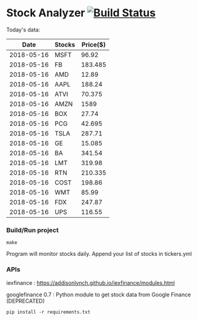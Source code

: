# Stock Analyzer [![Build Status](https://travis-ci.org/ogoyal/StockAnalyzer.svg?branch=master)](https://travis-ci.org/ogoyal/StockAnalyzer)

Today's data:

| Date| Stocks| Price($) | 
| --- | --- | ---  | 
| 2018-05-16| MSFT| 96.92 | 
| 2018-05-16| FB| 183.485 | 
| 2018-05-16| AMD| 12.89 | 
| 2018-05-16| AAPL| 188.24 | 
| 2018-05-16| ATVI| 70.375 | 
| 2018-05-16| AMZN| 1589 | 
| 2018-05-16| BOX| 27.74 | 
| 2018-05-16| PCG| 42.695 | 
| 2018-05-16| TSLA| 287.71 | 
| 2018-05-16| GE| 15.085 | 
| 2018-05-16| BA| 341.54 | 
| 2018-05-16| LMT| 319.98 | 
| 2018-05-16| RTN| 210.335 | 
| 2018-05-16| COST| 198.86 | 
| 2018-05-16| WMT| 85.99 | 
| 2018-05-16| FDX| 247.87 | 
| 2018-05-16| UPS| 116.55 | 

### Build/Run project

```
make
```

Program will monitor stocks daily. Append your list of stocks in tickers.yml

### APIs
iexfinance : https://addisonlynch.github.io/iexfinance/modules.html

googlefinance 0.7 : Python module to get stock data from Google Finance (DEPRECATED)

```
pip install -r requirements.txt
```
